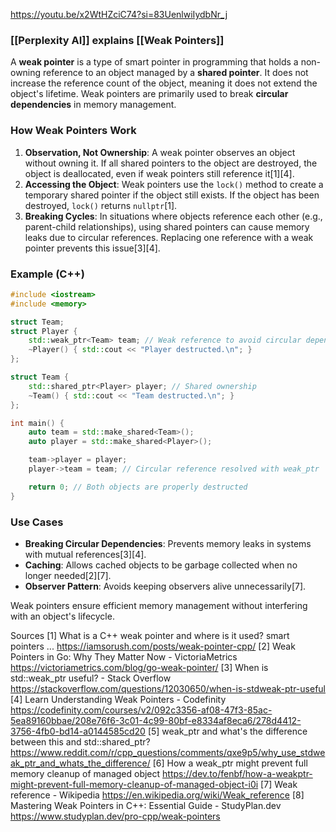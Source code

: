
https://youtu.be/x2WtHZciC74?si=83UenlwiIydbNr_j

### [[Perplexity AI]] explains [[Weak Pointers]]
A **weak pointer** is a type of smart pointer in programming that holds a non-owning reference to an object managed by a **shared pointer**. It does not increase the reference count of the object, meaning it does not extend the object's lifetime. Weak pointers are primarily used to break **circular dependencies** in memory management.

### How Weak Pointers Work
1. **Observation, Not Ownership**: A weak pointer observes an object without owning it. If all shared pointers to the object are destroyed, the object is deallocated, even if weak pointers still reference it[1][4].
2. **Accessing the Object**: Weak pointers use the `lock()` method to create a temporary shared pointer if the object still exists. If the object has been destroyed, `lock()` returns `nullptr`[1].
3. **Breaking Cycles**: In situations where objects reference each other (e.g., parent-child relationships), using shared pointers can cause memory leaks due to circular references. Replacing one reference with a weak pointer prevents this issue[3][4].

### Example (C++)
```cpp
#include <iostream>
#include <memory>

struct Team;
struct Player {
    std::weak_ptr<Team> team; // Weak reference to avoid circular dependency
    ~Player() { std::cout << "Player destructed.\n"; }
};

struct Team {
    std::shared_ptr<Player> player; // Shared ownership
    ~Team() { std::cout << "Team destructed.\n"; }
};

int main() {
    auto team = std::make_shared<Team>();
    auto player = std::make_shared<Player>();

    team->player = player;
    player->team = team; // Circular reference resolved with weak_ptr

    return 0; // Both objects are properly destructed
}
```

### Use Cases
- **Breaking Circular Dependencies**: Prevents memory leaks in systems with mutual references[3][4].
- **Caching**: Allows cached objects to be garbage collected when no longer needed[2][7].
- **Observer Pattern**: Avoids keeping observers alive unnecessarily[7].

Weak pointers ensure efficient memory management without interfering with an object's lifecycle.

Sources
[1] What is a C++ weak pointer and where is it used? smart pointers ... https://iamsorush.com/posts/weak-pointer-cpp/
[2] Weak Pointers in Go: Why They Matter Now - VictoriaMetrics https://victoriametrics.com/blog/go-weak-pointer/
[3] When is std::weak_ptr useful? - Stack Overflow https://stackoverflow.com/questions/12030650/when-is-stdweak-ptr-useful
[4] Learn Understanding Weak Pointers - Codefinity https://codefinity.com/courses/v2/092c3356-af08-47f3-85ac-5ea89160bbae/208e76f6-3c01-4c99-80bf-e8334af8eca6/278d4412-3756-4fb0-bd14-a0144585cd20
[5] weak_ptr and what's the difference between this and std::shared_ptr? https://www.reddit.com/r/cpp_questions/comments/qxe9p5/why_use_stdweak_ptr_and_whats_the_difference/
[6] How a weak_ptr might prevent full memory cleanup of managed object https://dev.to/fenbf/how-a-weakptr-might-prevent-full-memory-cleanup-of-managed-object-i0i
[7] Weak reference - Wikipedia https://en.wikipedia.org/wiki/Weak_reference
[8] Mastering Weak Pointers in C++: Essential Guide - StudyPlan.dev https://www.studyplan.dev/pro-cpp/weak-pointers
